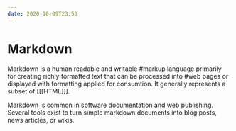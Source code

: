 ```yaml
---
date: 2020-10-09T23:53
---
```


# Markdown

Markdown is a human readable and writable #markup language primarily for creating
richly formatted text that can be processed into #web pages or displayed with
formatting applied for consumtion. It generally represents a subset of
[[[HTML]]].

Markdown is common in software documentation and web publishing. Several tools
exist to turn simple markdown documents into blog posts, news articles, or
wikis.
